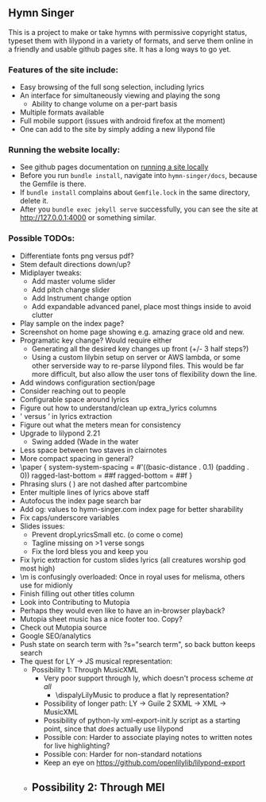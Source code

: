 ## Hymn Singer

This is a project to make or take hymns with permissive copyright status, typeset them with lilypond in a variety of formats, and serve them online in a friendly and usable github pages site. It has a long ways to go yet.

### Features of the site include:
 - Easy browsing of the full song selection, including lyrics
 - An interface for simultaneously viewing and playing the song
     - Ability to change volume on a per-part basis
 - Multiple formats available
 - Full mobile support (issues with android firefox at the moment)
 - One can add to the site by simply adding a new lilypond file

### Running the website locally:
 - See github pages documentation on [running a site locally](https://docs.github.com/en/github/working-with-github-pages/testing-your-github-pages-site-locally-with-jekyll)
 - Before you run `bundle install`, navigate into `hymn-singer/docs`, because the Gemfile is there.
 - If `bundle install` complains about `Gemfile.lock` in the same directory, delete it.
 - After you `bundle exec jekyll serve` successfully, you can see the site at <http://127.0.0.1:4000> or something similar.

### Possible TODOs:
  - Differentiate fonts png versus pdf?
  - Stem default directions down/up?
  - Midiplayer tweaks:
    - Add master volume slider
    - Add pitch change slider
    - Add Instrument change option
    - Add expandable advanced panel, place most things inside to avoid clutter
  - Play sample on the index page?
  - Screenshot on home page showing e.g. amazing grace old and new.
  - Programatic key change? Would require either
    - Generating all the desired key changes up front (+/- 3 half steps?)
    - Using a custom lilybin setup on server or AWS lambda, or some other serverside way to re-parse lilypond files. This would be far more difficult, but also allow the user tons of flexibility down the line.
  - Add windows configuration section/page
  - Consider reaching out to people
  - Configurable space around lyrics
  - Figure out how to understand/clean up extra_lyrics columns
  - ' versus ’ in lyrics extraction
  - Figure out what the meters mean for consistency
  - Upgrade to lilypond 2.21
    - Swing added (Wade in the water
  - Less space between two staves in clairnotes
  - More compact spacing in general?
  - \paper {
      system-system-spacing = #'((basic-distance . 0.1) (padding . 0))
      ragged-last-bottom = ##f
      ragged-bottom = ##f
    }
  - Phrasing slurs \( \) are not dashed after partcombine
  - Enter multiple lines of lyrics above staff
  - Autofocus the index page search bar
  - Add og: values to hymn-singer.com index page for better sharability
  - Fix caps/underscore variables
  - Slides issues:
    - Prevent dropLyricsSmall etc. (o come o come)
    - Tagline missing on >1 verse songs
    - Fix the lord bless you and keep you
  - Fix lyric extraction for custom slides lyrics (all creatures worship god most high)
  - \m is confusingly overloaded: Once in royal uses for melisma, others use for midionly
  - Finish filling out other titles column
  - Look into Contributing to Mutopia
  - Perhaps they would even like to have an in-browser playback?
  - Mutopia sheet music has a nice footer too. Copy?
  - Check out Mutopia source
  - Google SEO/analytics
  - Push state on search term with ?s="search term", so back button keeps search
  - The quest for LY -> JS musical representation:
    - Possibility 1: Through MusicXML
      - Very poor support through ly, which doesn't process scheme _at all_
        - \dispalyLilyMusic to produce a flat ly representation?
      - Possibility of longer path: LY -> Guile 2 SXML -> XML -> MusicXML
      - Possibility of python-ly xml-export-init.ly script as a starting point, since that _does_ actually use lilypond
      - Possible con: Harder to associate playing notes to written notes for live highlighting?
      - Possible con: Harder for non-standard notations
      - Keep an eye on https://github.com/openlilylib/lilypond-export
    - Possibility 2: Through MEI
      -